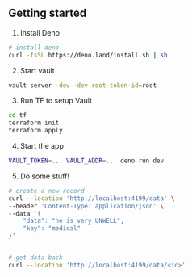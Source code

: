 ## Getting started

1. Install Deno

```sh
# install deno
curl -fsSL https://deno.land/install.sh | sh
```

2. Start vault
```sh
vault server -dev -dev-root-token-id=root
```

3. Run TF to setup Vault
```sh
cd tf
terraform init
terraform apply
```

4. Start the app
```sh
VAULT_TOKEN=... VAULT_ADDR=... deno run dev
```

5. Do some stuff!

```sh
# create a new record
curl --location 'http://localhost:4199/data' \
--header 'Content-Type: application/json' \
--data '{
    "data": "he is very UNWELL",
    "key": "medical"
}'


# get data back
curl --location 'http://localhost:4199/data/<id>'
```